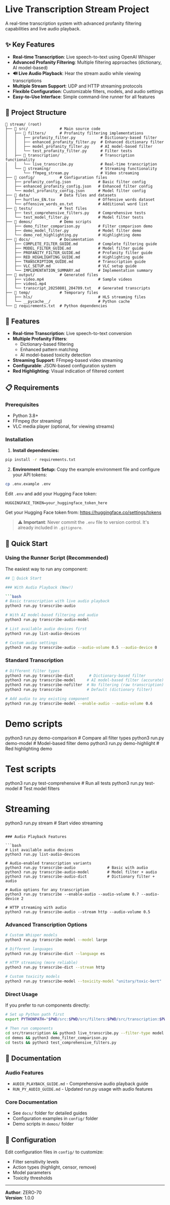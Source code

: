# Live Transcription Stream Project

A real-time transcription system with advanced profanity filtering capabilities and live audio playback.

## ✨ Key Features

- **Real-time Transcription**: Live speech-to-text using OpenAI Whisper
- **Advanced Profanity Filtering**: Multiple filtering approaches (dictionary, AI model-based)
- **🔊 Live Audio Playback**: Hear the stream audio while viewing transcriptions
- **Multiple Stream Support**: UDP and HTTP streaming protocols
- **Flexible Configuration**: Customizable filters, models, and audio settings
- **Easy-to-Use Interface**: Simple command-line runner for all features

## 📁 Project Structure

```
📁 stream/ (root)
├── 📁 src/              # Main source code
│   ├── 📁 filters/      # Profanity filtering implementations
│   │   ├── profanity_filter.py           # Dictionary-based filter
│   │   ├── enhanced_profanity_filter.py  # Enhanced dictionary filter
│   │   ├── model_profanity_filter.py     # AI model-based filter
│   │   └── test_profanity_filter.py      # Filter tests
│   ├── 📁 transcription/                  # Transcription functionality
│   │   └── live_transcribe.py            # Real-time transcription
│   └── 📁 streaming/                      # Streaming functionality
│       └── ffmpeg_stream.py              # Video streaming
├── 📁 config/           # Configuration files
│   ├── profanity_config.json            # Basic filter config
│   ├── enhanced_profanity_config.json   # Enhanced filter config
│   └── model_profanity_config.json      # Model filter config
├── 📁 data/             # Data files and datasets  
│   ├── hurtlex_EN.tsv                   # Offensive words dataset
│   └── offensive_words_en.txt           # Additional word list
├── 📁 tests/            # Test files
│   ├── test_comprehensive_filters.py    # Comprehensive tests
│   └── test_model_filter.py             # Model filter tests
├── 📁 demos/            # Demo scripts
│   ├── demo_filter_comparison.py        # Filter comparison demo
│   ├── demo_model_filter.py             # Model filter demo
│   └── demo_red_highlighting.py         # Highlighting demo
├── 📁 docs/             # Documentation
│   ├── COMPLETE_FILTER_GUIDE.md         # Complete filtering guide
│   ├── MODEL_FILTER_GUIDE.md            # Model filter guide
│   ├── PROFANITY_FILTER_GUIDE.md        # Profanity filter guide
│   ├── RED_HIGHLIGHTING_GUIDE.md        # Highlighting guide
│   ├── TRANSCRIPTION_GUIDE.md           # Transcription guide
│   ├── VLC_SETUP.md                     # VLC setup guide
│   └── IMPLEMENTATION_SUMMARY.md        # Implementation summary
├── 📁 output/           # Generated files
│   ├── video.mp4                        # Sample videos
│   ├── video1.mp4
│   └── transcript_20250801_204709.txt   # Generated transcripts
├── 📁 temp/             # Temporary files
│   ├── hls/                             # HLS streaming files
│   └── __pycache__/                     # Python cache
└── 📄 requirements.txt  # Python dependencies
```

## 🚀 Features

- **Real-time Transcription**: Live speech-to-text conversion
- **Multiple Profanity Filters**:
  - Dictionary-based filtering
  - Enhanced pattern matching
  - AI model-based toxicity detection
- **Streaming Support**: FFmpeg-based video streaming
- **Configurable**: JSON-based configuration system
- **Red Highlighting**: Visual indication of filtered content

## 📋 Requirements

### Prerequisites
- Python 3.8+
- FFmpeg (for streaming)
- VLC media player (optional, for viewing streams)

### Installation

1. **Install dependencies:**
```bash
pip install -r requirements.txt
```

2. **Environment Setup:**
Copy the example environment file and configure your API tokens:
```bash
cp .env.example .env
```

Edit `.env` and add your Hugging Face token:
```
HUGGINGFACE_TOKEN=your_huggingface_token_here
```

Get your Hugging Face token from: https://huggingface.co/settings/tokens

> ⚠️ **Important**: Never commit the `.env` file to version control. It's already included in `.gitignore`.

## 🎯 Quick Start

### Using the Runner Script (Recommended)

The easiest way to run any component:

```bash
## 🚀 Quick Start

### With Audio Playback (New!)

```bash
# Basic transcription with live audio playback
python3 run.py transcribe-audio

# With AI model-based filtering and audio
python3 run.py transcribe-audio-model

# List available audio devices first
python3 run.py list-audio-devices

# Custom audio settings
python3 run.py transcribe-audio --audio-volume 0.5 --audio-device 0
```

### Standard Transcription

```bash
# Different filter types
python3 run.py transcribe-dict       # Dictionary-based filter
python3 run.py transcribe-model     # AI model-based filter (accurate)
python3 run.py transcribe-nofilter  # No filtering (raw transcription)
python3 run.py transcribe           # Default (dictionary filter)

# Add audio to any existing component
python3 run.py transcribe-model --enable-audio --audio-volume 0.6
```

# Demo scripts
python3 run.py demo-comparison      # Compare all filter types
python3 run.py demo-model          # Model-based filter demo
python3 run.py demo-highlight      # Red highlighting demo

# Test scripts
python3 run.py test-comprehensive  # Run all tests
python3 run.py test-model          # Test model filters

# Streaming
python3 run.py stream              # Start video streaming
```

### Audio Playback Features

```bash
# List available audio devices
python3 run.py list-audio-devices

# Audio-enabled transcription variants
python3 run.py transcribe-audio              # Basic with audio
python3 run.py transcribe-audio-model        # Model filter + audio
python3 run.py transcribe-audio-dict         # Dictionary filter + audio

# Audio options for any transcription
python3 run.py transcribe --enable-audio --audio-volume 0.7 --audio-device 2

# HTTP streaming with audio
python3 run.py transcribe-audio --stream http --audio-volume 0.5
```

### Advanced Transcription Options

```bash
# Custom Whisper models
python3 run.py transcribe-model --model large

# Different languages
python3 run.py transcribe-dict --language es

# HTTP streaming (more reliable)
python3 run.py transcribe-dict --stream http

# Custom toxicity models
python3 run.py transcribe-model --toxicity-model "unitary/toxic-bert"
```

### Direct Usage

If you prefer to run components directly:

```bash
# Set up Python path first
export PYTHONPATH="$PWD/src:$PWD/src/filters:$PWD/src/transcription:$PWD/src/streaming:$PYTHONPATH"

# Then run components
cd src/transcription && python3 live_transcribe.py --filter-type model
cd demos && python3 demo_filter_comparison.py
cd tests && python3 test_comprehensive_filters.py
```

## 📖 Documentation

### Audio Features
- `AUDIO_PLAYBACK_GUIDE.md` - Comprehensive audio playback guide
- `RUN_PY_AUDIO_GUIDE.md` - Updated run.py usage with audio features

### Core Documentation
- See `docs/` folder for detailed guides
- Configuration examples in `config/` folder
- Demo scripts in `demos/` folder

## 🔧 Configuration

Edit configuration files in `config/` to customize:
- Filter sensitivity levels
- Action types (highlight, censor, remove)
- Model parameters
- Toxicity thresholds

---

**Author**: ZERO-70  
**Version**: 1.0.0
